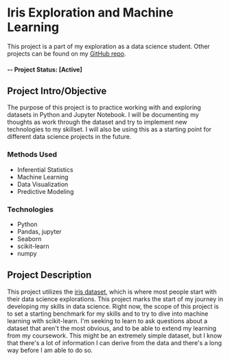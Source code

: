 # Iris Exploration and Machine Learning 
This project is a part of my exploration as a data science student. Other projects can be found on my [GitHub repo](https://github.com/erik-bach).

#### -- Project Status: [Active]

## Project Intro/Objective
The purpose of this project is to practice working with and exploring datasets in Python and Jupyter Notebook. I will be documenting my thoughts as work through the dataset and try to implement new technologies to my skillset. I will also be using this as a starting point for different data science projects in the future.

### Methods Used
* Inferential Statistics
* Machine Learning
* Data Visualization
* Predictive Modeling

### Technologies
* Python
* Pandas, jupyter
* Seaborn
* scikit-learn
* numpy

## Project Description
This project utilizes the [iris dataset](https://www.kaggle.com/datasets/uciml/iris?datasetId=19&sortBy=voteCount), which is where most people start with their data science explorations. This project marks the start of my journey in developing my skills in data science. Right now, the scope of this project is to set a starting benchmark for my skills and to try to dive into machine learning with scikit-learn. I'm seeking to learn to ask questions about a dataset that aren't the most obvious, and to be able to extend my learning from my coursework. This might be an extremely simple dataset, but I know that there's a lot of information I can derive from the data and there's a long way before I am able to do so.
